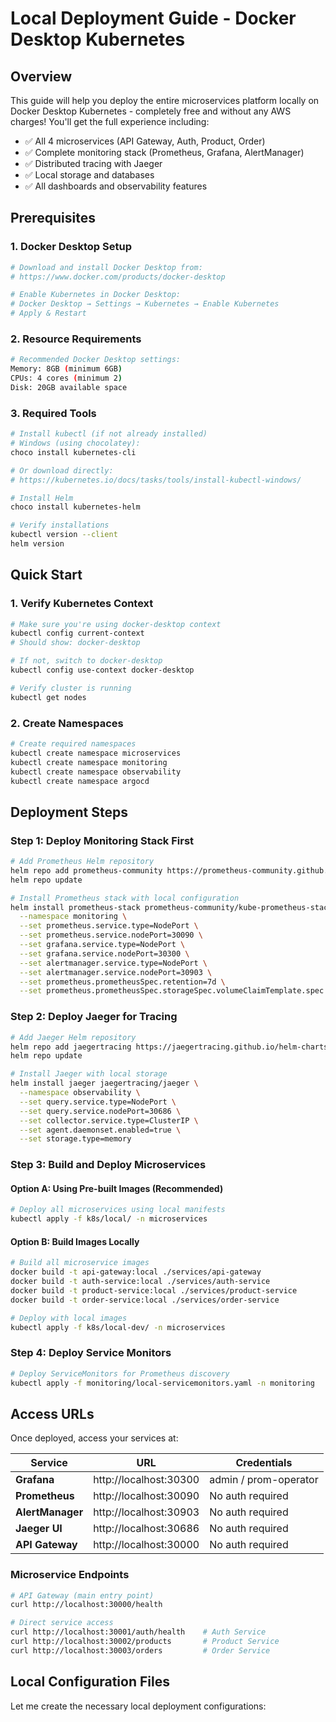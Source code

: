 # Local Deployment Guide - Docker Desktop Kubernetes

## Overview

This guide will help you deploy the entire microservices platform locally on Docker Desktop Kubernetes - completely free and without any AWS charges! You'll get the full experience including:

- ✅ All 4 microservices (API Gateway, Auth, Product, Order)
- ✅ Complete monitoring stack (Prometheus, Grafana, AlertManager)
- ✅ Distributed tracing with Jaeger
- ✅ Local storage and databases
- ✅ All dashboards and observability features

## Prerequisites

### 1. Docker Desktop Setup

```bash
# Download and install Docker Desktop from:
# https://www.docker.com/products/docker-desktop

# Enable Kubernetes in Docker Desktop:
# Docker Desktop → Settings → Kubernetes → Enable Kubernetes
# Apply & Restart
```

### 2. Resource Requirements

```bash
# Recommended Docker Desktop settings:
Memory: 8GB (minimum 6GB)
CPUs: 4 cores (minimum 2)
Disk: 20GB available space
```

### 3. Required Tools

```bash
# Install kubectl (if not already installed)
# Windows (using chocolatey):
choco install kubernetes-cli

# Or download directly:
# https://kubernetes.io/docs/tasks/tools/install-kubectl-windows/

# Install Helm
choco install kubernetes-helm

# Verify installations
kubectl version --client
helm version
```

## Quick Start

### 1. Verify Kubernetes Context

```bash
# Make sure you're using docker-desktop context
kubectl config current-context
# Should show: docker-desktop

# If not, switch to docker-desktop
kubectl config use-context docker-desktop

# Verify cluster is running
kubectl get nodes
```

### 2. Create Namespaces

```bash
# Create required namespaces
kubectl create namespace microservices
kubectl create namespace monitoring
kubectl create namespace observability
kubectl create namespace argocd
```

## Deployment Steps

### Step 1: Deploy Monitoring Stack First

```bash
# Add Prometheus Helm repository
helm repo add prometheus-community https://prometheus-community.github.io/helm-charts
helm repo update

# Install Prometheus stack with local configuration
helm install prometheus-stack prometheus-community/kube-prometheus-stack \
  --namespace monitoring \
  --set prometheus.service.type=NodePort \
  --set prometheus.service.nodePort=30090 \
  --set grafana.service.type=NodePort \
  --set grafana.service.nodePort=30300 \
  --set alertmanager.service.type=NodePort \
  --set alertmanager.service.nodePort=30903 \
  --set prometheus.prometheusSpec.retention=7d \
  --set prometheus.prometheusSpec.storageSpec.volumeClaimTemplate.spec.resources.requests.storage=10Gi
```

### Step 2: Deploy Jaeger for Tracing

```bash
# Add Jaeger Helm repository
helm repo add jaegertracing https://jaegertracing.github.io/helm-charts
helm repo update

# Install Jaeger with local storage
helm install jaeger jaegertracing/jaeger \
  --namespace observability \
  --set query.service.type=NodePort \
  --set query.service.nodePort=30686 \
  --set collector.service.type=ClusterIP \
  --set agent.daemonset.enabled=true \
  --set storage.type=memory
```

### Step 3: Build and Deploy Microservices

#### Option A: Using Pre-built Images (Recommended)

```bash
# Deploy all microservices using local manifests
kubectl apply -f k8s/local/ -n microservices
```

#### Option B: Build Images Locally

```bash
# Build all microservice images
docker build -t api-gateway:local ./services/api-gateway
docker build -t auth-service:local ./services/auth-service
docker build -t product-service:local ./services/product-service
docker build -t order-service:local ./services/order-service

# Deploy with local images
kubectl apply -f k8s/local-dev/ -n microservices
```

### Step 4: Deploy Service Monitors

```bash
# Deploy ServiceMonitors for Prometheus discovery
kubectl apply -f monitoring/local-servicemonitors.yaml -n monitoring
```

## Access URLs

Once deployed, access your services at:

| Service          | URL                    | Credentials           |
| ---------------- | ---------------------- | --------------------- |
| **Grafana**      | http://localhost:30300 | admin / prom-operator |
| **Prometheus**   | http://localhost:30090 | No auth required      |
| **AlertManager** | http://localhost:30903 | No auth required      |
| **Jaeger UI**    | http://localhost:30686 | No auth required      |
| **API Gateway**  | http://localhost:30000 | No auth required      |

### Microservice Endpoints

```bash
# API Gateway (main entry point)
curl http://localhost:30000/health

# Direct service access
curl http://localhost:30001/auth/health    # Auth Service
curl http://localhost:30002/products       # Product Service
curl http://localhost:30003/orders         # Order Service
```

## Local Configuration Files

Let me create the necessary local deployment configurations:
